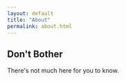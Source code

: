 ```yaml
---
layout: default
title: "About"
permalink: about.html
---
```


## Don't Bother

There's not much here for you to know. 
